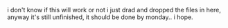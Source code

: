 i don't know if this will work or not i just drad and dropped the files in here, anyway it's still unfinished, it should be done by monday.. i hope.
